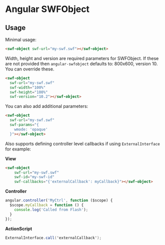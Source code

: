 # Angular SWFObject

## Usage

Minimal usage:

``` html
<swf-object swf-url="my-swf.swf"></swf-object>
```

Width, height and version are required parameters for SWFObject. If these are not provided then `angular-swfobject` defaults to: 800x600, version 10. You can override these.

``` html
<swf-object
  swf-url="my-swf.swf"
  swf-width="100%"
  swf-height="100%"
  swf-version="10.2"></swf-object>
```

You can also add additional parameters:

``` html
<swf-object
  swf-url="my-swf.swf"
  swf-params="{
    wmode: 'opaque'
  }"></swf-object>
```

Also supports defining controller level callbacks if using `ExternalInterface` for example:

**View**

``` html
<swf-object 
    swf-url="my-swf.swf"
    swf-id="my-swf-id"
    swf-callbacks="{'externalCallback': myCallback}"></swf-object>
```

**Controller**
``` JavaScript
angular.controller('MyCtrl', function ($scope) {
  $scope.myCallback = function () {
    console.log('Called from Flash');
  }
});
```

**ActionScript**

``` ActionScript
ExternalInterface.call('externalCallback');
```
